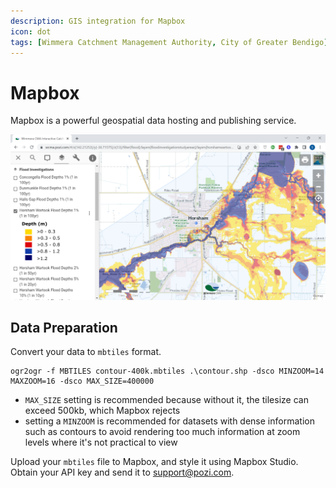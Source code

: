 ```yaml
---
description: GIS integration for Mapbox
icon: dot
tags: [Wimmera Catchment Management Authority, City of Greater Bendigo]
---
```


# Mapbox

Mapbox is a powerful geospatial data hosting and publishing service.

![](/static/img/screenshots/wcma-flood-investigations.png)

## Data Preparation

Convert your data to `mbtiles` format.

```batch
ogr2ogr -f MBTILES contour-400k.mbtiles .\contour.shp -dsco MINZOOM=14 MAXZOOM=16 -dsco MAX_SIZE=400000
```

* `MAX_SIZE` setting is recommended because without it, the tilesize can exceed 500kb, which Mapbox rejects
* setting a `MINZOOM` is recommended for datasets with dense information such as contours to avoid rendering too much information at zoom levels where it's not practical to view


Upload your `mbtiles` file to Mapbox, and style it using Mapbox Studio. Obtain your API key and send it to support@pozi.com.
